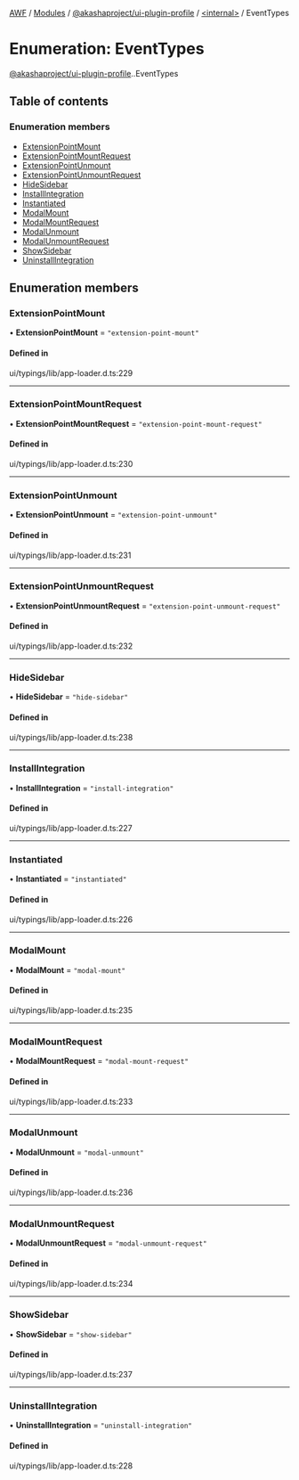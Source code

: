 [AWF](../README.md) / [Modules](../modules.md) / [@akashaproject/ui-plugin-profile](../modules/akashaproject_ui_plugin_profile.md) / [<internal\>](../modules/akashaproject_ui_plugin_profile._internal_.md) / EventTypes

# Enumeration: EventTypes

[@akashaproject/ui-plugin-profile](../modules/akashaproject_ui_plugin_profile.md).[<internal>](../modules/akashaproject_ui_plugin_profile._internal_.md).EventTypes

## Table of contents

### Enumeration members

- [ExtensionPointMount](akashaproject_ui_plugin_profile._internal_.EventTypes.md#extensionpointmount)
- [ExtensionPointMountRequest](akashaproject_ui_plugin_profile._internal_.EventTypes.md#extensionpointmountrequest)
- [ExtensionPointUnmount](akashaproject_ui_plugin_profile._internal_.EventTypes.md#extensionpointunmount)
- [ExtensionPointUnmountRequest](akashaproject_ui_plugin_profile._internal_.EventTypes.md#extensionpointunmountrequest)
- [HideSidebar](akashaproject_ui_plugin_profile._internal_.EventTypes.md#hidesidebar)
- [InstallIntegration](akashaproject_ui_plugin_profile._internal_.EventTypes.md#installintegration)
- [Instantiated](akashaproject_ui_plugin_profile._internal_.EventTypes.md#instantiated)
- [ModalMount](akashaproject_ui_plugin_profile._internal_.EventTypes.md#modalmount)
- [ModalMountRequest](akashaproject_ui_plugin_profile._internal_.EventTypes.md#modalmountrequest)
- [ModalUnmount](akashaproject_ui_plugin_profile._internal_.EventTypes.md#modalunmount)
- [ModalUnmountRequest](akashaproject_ui_plugin_profile._internal_.EventTypes.md#modalunmountrequest)
- [ShowSidebar](akashaproject_ui_plugin_profile._internal_.EventTypes.md#showsidebar)
- [UninstallIntegration](akashaproject_ui_plugin_profile._internal_.EventTypes.md#uninstallintegration)

## Enumeration members

### ExtensionPointMount

• **ExtensionPointMount** = `"extension-point-mount"`

#### Defined in

ui/typings/lib/app-loader.d.ts:229

___

### ExtensionPointMountRequest

• **ExtensionPointMountRequest** = `"extension-point-mount-request"`

#### Defined in

ui/typings/lib/app-loader.d.ts:230

___

### ExtensionPointUnmount

• **ExtensionPointUnmount** = `"extension-point-unmount"`

#### Defined in

ui/typings/lib/app-loader.d.ts:231

___

### ExtensionPointUnmountRequest

• **ExtensionPointUnmountRequest** = `"extension-point-unmount-request"`

#### Defined in

ui/typings/lib/app-loader.d.ts:232

___

### HideSidebar

• **HideSidebar** = `"hide-sidebar"`

#### Defined in

ui/typings/lib/app-loader.d.ts:238

___

### InstallIntegration

• **InstallIntegration** = `"install-integration"`

#### Defined in

ui/typings/lib/app-loader.d.ts:227

___

### Instantiated

• **Instantiated** = `"instantiated"`

#### Defined in

ui/typings/lib/app-loader.d.ts:226

___

### ModalMount

• **ModalMount** = `"modal-mount"`

#### Defined in

ui/typings/lib/app-loader.d.ts:235

___

### ModalMountRequest

• **ModalMountRequest** = `"modal-mount-request"`

#### Defined in

ui/typings/lib/app-loader.d.ts:233

___

### ModalUnmount

• **ModalUnmount** = `"modal-unmount"`

#### Defined in

ui/typings/lib/app-loader.d.ts:236

___

### ModalUnmountRequest

• **ModalUnmountRequest** = `"modal-unmount-request"`

#### Defined in

ui/typings/lib/app-loader.d.ts:234

___

### ShowSidebar

• **ShowSidebar** = `"show-sidebar"`

#### Defined in

ui/typings/lib/app-loader.d.ts:237

___

### UninstallIntegration

• **UninstallIntegration** = `"uninstall-integration"`

#### Defined in

ui/typings/lib/app-loader.d.ts:228
